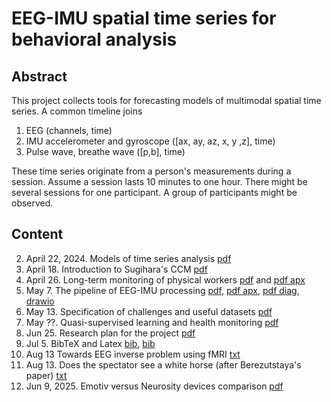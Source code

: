 # EEG-IMU spatial time series for behavioral analysis 
## Abstract 
This project collects tools for forecasting models of multimodal spatial time series. A common timeline joins 
1. EEG (channels, time)
2. IMU accelerometer and gyroscope ([ax, ay, az, x, y ,z], time)
3. Pulse wave, breathe wave ([p,b], time)
   
These time series originate from a person's measurements during a session. Assume a session lasts 10 minutes to one hour. There might be several sessions for one participant. A group of participants might be observed.
## Content
2. April 22, 2024. Models of time series analysis [pdf](/docs/EEG-IMU-2.pdf)
1. April 18. Introduction to Sugihara's CCM [pdf](/docs/EEG-IMU-1.pdf)
3. April 26. Long-term monitoring of physical workers [pdf](/docs/EEG-IMU-3.pdf) and [pdf apx](/docs/EEG-IMU-3-Apx.pdf)
4. May 7. The pipeline of EEG-IMU processing [pdf](/docs/EEG-IMU-4.pdf), [pdf apx](/docs/EEG-IMU-4-Apx.pdf), [pdf diag](/docs/EEG-IMU-4-Diagram.pdf), [drawio](/docs/EEG-IMU-4-Diagram.drawio)
5. May 13. Specification of challenges and useful datasets [pdf](/docs/EEG-IMU-5.pdf)
6. May ??. Quasi-supervised learning and health monitoring [pdf](/EEG-IMU_6.pdf)
7. Jun 25. Research plan for the project [pdf](/docs/EEG-IMU-10.pdf)
8. Jul 5. BibTeX and Latex [bib](/EEGdecodeReview.bib), [bib](/EEGdecodeReview.tex)
9. Aug 13 Towards EEG inverse problem using fMRI [txt](/docs/EEG-IMU-11-txt)
11. Aug 13. Does the spectator see a white horse (after Berezutstaya's paper) [txt](EEG-IMU_12)
12. Jun 9, 2025. Emotiv versus Neurosity devices comparison [pdf](/docs/EEG-IMU-13.pdf)


    

